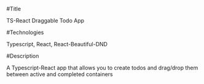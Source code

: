 #Title

TS-React Draggable Todo App

#Technologies

Typescript, React, React-Beautiful-DND

#Description

A Typescript-React app that allows you to create todos and drag/drop them between active and completed containers
